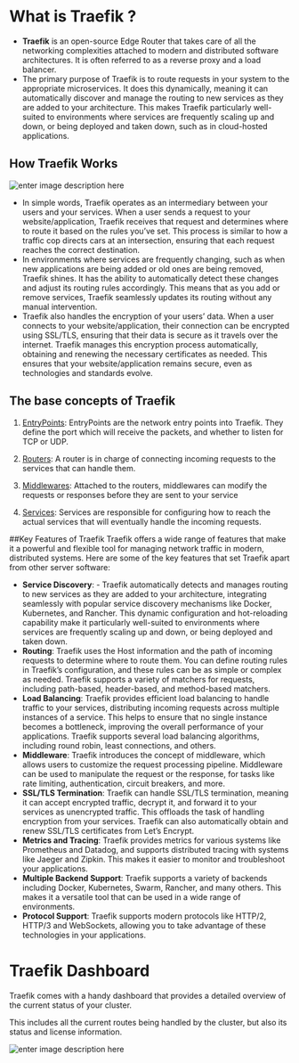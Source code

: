  # What is Traefik ? 
- **Traefik** is an open-source Edge Router that takes care of all the networking complexities attached to modern and distributed software architectures. It is often referred to as a reverse proxy and a load balancer.
- The primary purpose of Traefik is to route requests in your system to the appropriate microservices. It does this dynamically, meaning it can automatically discover and manage the routing to new services as they are added to your architecture. This makes Traefik particularly well-suited to environments where services are frequently scaling up and down, or being deployed and taken down, such as in cloud-hosted applications.
## How Traefik Works
![enter image description here](https://netbears.com/assets/img/articles/traefik-cluster-ecs/traefik.png)
- In simple words, Traefik operates as an intermediary between your users and your services. When a user sends a request to your website/application, Traefik receives that request and determines where to route it based on the rules you’ve set. This process is similar to how a traffic cop directs cars at an intersection, ensuring that each request reaches the correct destination.
- In environments where services are frequently changing, such as when new applications are being added or old ones are being removed, Traefik shines. It has the ability to automatically detect these changes and adjust its routing rules accordingly. This means that as you add or remove services, Traefik seamlessly updates its routing without any manual intervention.
- Traefik also handles the encryption of your users’ data. When a user connects to your website/application, their connection can be encrypted using SSL/TLS, ensuring that their data is secure as it travels over the internet. Traefik manages this encryption process automatically, obtaining and renewing the necessary certificates as needed. This ensures that your website/application remains secure, even as technologies and standards evolve.
## The base concepts of Traefik
1.  [EntryPoints](https://doc.traefik.io/traefik/routing/entrypoints/ "Link to docs about EntryPoints"): EntryPoints are the network entry points into Traefik. They define the port which will receive the packets, and whether to listen for TCP or UDP.
    
2.  [Routers](https://doc.traefik.io/traefik/routing/routers/ "Link to docs about routers"): A router is in charge of connecting incoming requests to the services that can handle them.
    
3.  [Middlewares](https://doc.traefik.io/traefik/middlewares/overview/ "Link to docs about middlewares"): Attached to the routers, middlewares can modify the requests or responses before they are sent to your service
    
4.  [Services](https://doc.traefik.io/traefik/routing/services/ "Link to docs about services"): Services are responsible for configuring how to reach the actual services that will eventually handle the incoming requests.

##Key Features of Traefik
Traefik offers a wide range of features that make it a powerful and flexible tool for managing network traffic in modern, distributed systems. Here are some of the key features that set Traefik apart from other server software:

-  **Service Discovery**: -   Traefik automatically detects and manages routing to new services as they are added to your architecture, integrating seamlessly with popular service discovery mechanisms like Docker, Kubernetes, and Rancher. This dynamic configuration and hot-reloading capability make it particularly well-suited to environments where services are frequently scaling up and down, or being deployed and taken down.
-   **Routing**: Traefik uses the Host information and the path of incoming requests to determine where to route them. You can define routing rules in Traefik’s configuration, and these rules can be as simple or complex as needed. Traefik supports a variety of matchers for requests, including path-based, header-based, and method-based matchers.
-   **Load Balancing**: Traefik provides efficient load balancing to handle traffic to your services, distributing incoming requests across multiple instances of a service. This helps to ensure that no single instance becomes a bottleneck, improving the overall performance of your applications. Traefik supports several load balancing algorithms, including round robin, least connections, and others.
-   **Middleware**: Traefik introduces the concept of middleware, which allows users to customize the request processing pipeline. Middleware can be used to manipulate the request or the response, for tasks like rate limiting, authentication, circuit breakers, and more.
-   **SSL/TLS Termination**: Traefik can handle SSL/TLS termination, meaning it can accept encrypted traffic, decrypt it, and forward it to your services as unencrypted traffic. This offloads the task of handling encryption from your services. Traefik can also automatically obtain and renew SSL/TLS certificates from Let’s Encrypt.
-   **Metrics and Tracing**: Traefik provides metrics for various systems like Prometheus and Datadog, and supports distributed tracing with systems like Jaeger and Zipkin. This makes it easier to monitor and troubleshoot your applications.
-   **Multiple Backend Support**: Traefik supports a variety of backends including Docker, Kubernetes, Swarm, Rancher, and many others. This makes it a versatile tool that can be used in a wide range of environments.
-   **Protocol Support**: Traefik supports modern protocols like HTTP/2, HTTP/3 and WebSockets, allowing you to take advantage of these technologies in your applications.
# Traefik Dashboard
Traefik comes with a handy dashboard that provides a detailed overview of the current status of your cluster.

This includes all the current routes being handled by the cluster, but also its status and license information.

![enter image description here](https://miro.medium.com/v2/resize:fit:1200/1*l4GytQQ0c5JOCgPfByy2yA.png)

<!--stackedit_data:
eyJoaXN0b3J5IjpbLTY3MjA1MDEzMywxMTgzNzY1NTQwLC0xMD
czODA0MzQwLDE3NDM3MzAyNTQsLTE1NDY5NzU1MDYsOTMxMjY2
Nzc2LC0xOTAyMTM1ODFdfQ==
-->
